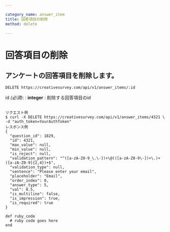 ```yaml
---

category_name: answer_item
title: 回答項目の削除
method: delete

---
```


# 回答項目の削除

## アンケートの回答項目を削除します。

`DELETE https://creativesurvey.com/api/v1/answer_items/:id`

id _(必須)_:
: __integer__
: 削除する回答項目のid

~~~

リクエスト例
$ curl -X DELETE https://creativesurvey.com/api/v1/answer_items/4321 \
-d "auth_token=YourAuthToken"
レスポンス例
{
  "question_id": 1829,
  "id": 4321,
  "max_value": null,
  "min_value": null,
  "is_reject": null,
  "validation_pattern": "^([a-zA-Z0-9_\.\-])+\@(([a-zA-Z0-9\-])+\.)+([a-zA-Z0-9]{2,4})+$",
  "validation_type": null,
  "sentence": "Please enter your email",
  "placeholder": "Email",
  "order_index": 0,
  "answer_type": 5,
  "val": 0.5,
  "is_multiline": false,
  "is_impression": true,
  "is_required": true
}

~~~

~~~
def ruby_code
  # ruby code goes here
end
~~~

